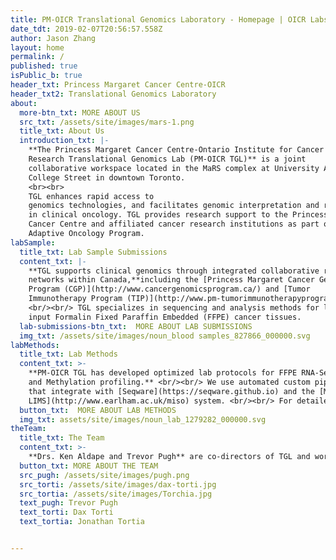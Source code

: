 ```yaml
---
title: PM-OICR Translational Genomics Laboratory - Homepage | OICR Labs
date_tdt: 2019-02-07T20:56:57.558Z
author: Jason Zhang
layout: home
permalink: /
published: true
isPublic_b: true
header_txt: Princess Margaret Cancer Centre-OICR   
header_txt2: Translational Genomics Laboratory 
about:
  more-btn_txt: MORE ABOUT US
  src_txt: /assets/site/images/mars-1.png
  title_txt: About Us
  introduction_txt: |-
    **The Princess Margaret Cancer Centre-Ontario Institute for Cancer
    Research Translational Genomics Lab (PM-OICR TGL)** is a joint
    collaborative workspace located in the MaRS complex at University Avenue and
    College Street in downtown Toronto. 
    <br><br>
    TGL enhances rapid access to
    genomics technologies, and facilitates genomic interpretation and reporting
    in clinical oncology. TGL provides research support to the Princess Margaret
    Cancer Centre and affiliated cancer research institutions as part of OICR’s
    Adaptive Oncology Program.
labSample:
  title_txt: Lab Sample Submissions
  content_txt: |-
    **TGL supports clinical genomics through integrated collaborative research
    networks within Canada,**including the [Princess Margaret Cancer Genomics
    Program (CGP)](http://www.cancergenomicsprogram.ca/) and [Tumor
    Immunotherapy Program (TIP)](http://www.pm-tumorimmunotherapyprogram.ca/).
    <br/><br/> TGL specializes in sequencing and analysis methods for low
    input Formalin Fixed Paraffin Embedded (FFPE) cancer tissues. 
  lab-submissions-btn_txt:  MORE ABOUT LAB SUBMISSIONS 
  img_txt: /assets/site/images/noun_blood samples_827866_000000.svg
labMethods:
  title_txt: Lab Methods
  content_txt: >-
    **PM-OICR TGL has developed optimized lab protocols for FFPE RNA-Seq, Exome
    and Methylation profiling.** <br/><br/> We use automated custom pipelines
    that integrate with [Seqware](https://seqware.github.io) and the [MISO
    LIMS](http://www.earlham.ac.uk/miso) system. <br/><br/> For detailed inquiries and replicating informatic pipelines please contact <a href="mailto:dax.torti@oicr.on.ca">dax.torti@oicr.on.ca</a>.
  button_txt:  MORE ABOUT LAB METHODS 
  img_txt: assets/site/images/noun_lab_1279282_000000.svg
theTeam:
  title_txt: The Team
  content_txt: >-
    **Drs. Ken Aldape and Trevor Pugh** are co-directors of TGL and work closely with Dr. Dax Torti, Project Manager for TGL. <br><br> TGL is governed by a research management commitee composed of Drs. Ken Aldape, Trevor Pugh, and Lincoln Stein. 
  button_txt: MORE ABOUT THE TEAM
  src_pugh: /assets/site/images/pugh.png
  src_torti: /assets/site/images/dax-torti.jpg
  src_tortia: /assets/site/images/Torchia.jpg
  text_pugh: Trevor Pugh
  text_torti: Dax Torti
  text_tortia: Jonathan Tortia


---
```



